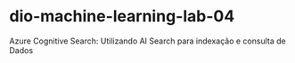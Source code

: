 # dio-machine-learning-lab-04
Azure Cognitive Search: Utilizando AI Search para indexação e consulta de Dados
